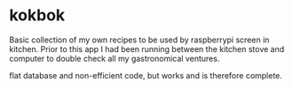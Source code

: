 # kokbok
Basic collection of my own recipes to be used by raspberrypi screen in kitchen. 
Prior to this app I had been running between the kitchen stove and computer to double check all my gastronomical ventures.

flat database and non-efficient code, but works and is therefore complete.
